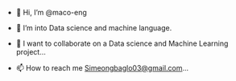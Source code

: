 - 👋 Hi, I’m @maco-eng
- 👀 I’m into Data science and machine language.

- 💞️ I want to collaborate on a Data science and Machine Learning  project...
- 📫 How to reach me Simeongbaglo03@gmail.com...

<!---
maco-eng/maco-eng is a ✨ special ✨ repository because its `README.md` (this file) appears on your GitHub profile.
You can click the Preview link to take a look at your changes.
--->

